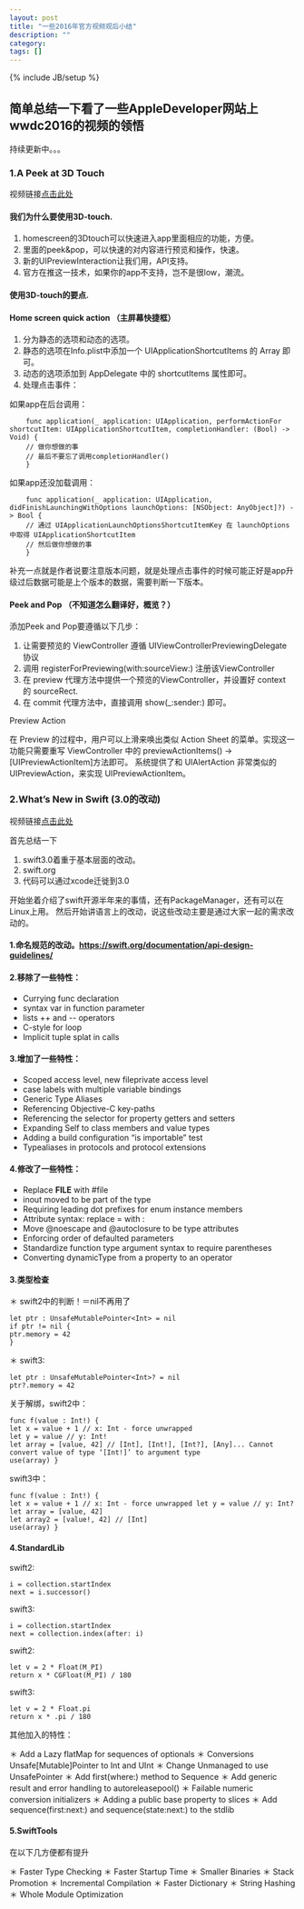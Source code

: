 ```yaml
---
layout: post
title: "一些2016年官方视频观后小结"
description: ""
category: 
tags: []
---
```

{% include JB/setup %}
## 简单总结一下看了一些AppleDeveloper网站上wwdc2016的视频的领悟

持续更新中。。。


### 1.A Peek at 3D Touch

视频链接[点击此处](https://developer.apple.com/videos/play/wwdc2016/228/)

#### 我们为什么要使用3D-touch.
1. homescreen的3Dtouch可以快速进入app里面相应的功能，方便。
2. 里面的peek&pop，可以快速的对内容进行预览和操作，快速。
3. 新的UIPreviewInteraction让我们用，API支持。
4. 官方在推这一技术，如果你的app不支持，岂不是很low，潮流。

#### 使用3D-touch的要点.

#### Home screen quick action （主屏幕快捷框）

1. 分为静态的选项和动态的选项。
1. 静态的选项在Info.plist中添加一个 UIApplicationShortcutItems 的 Array 即可。
1. 动态的选项添加到 AppDelegate 中的 shortcutItems 属性即可。
2. 处理点击事件：

如果app在后台调用：

        func application(_ application: UIApplication, performActionFor shortcutItem: UIApplicationShortcutItem, completionHandler: (Bool) -> Void) {
        // 做你想做的事
        // 最后不要忘了调用completionHandler()
        }

如果app还没加载调用：

        func application(_ application: UIApplication, didFinishLaunchingWithOptions launchOptions: [NSObject: AnyObject]?) -> Bool {
        // 通过 UIApplicationLaunchOptionsShortcutItemKey 在 launchOptions 中取得 UIApplicationShortcutItem
        // 然后做你想做的事
        }

补充一点就是作者说要注意版本问题，就是处理点击事件的时候可能正好是app升级过后数据可能是上个版本的数据，需要判断一下版本。

#### Peek and Pop （不知道怎么翻译好，概览？）
添加Peek and Pop要遵循以下几步：

1. 让需要预览的 ViewController 遵循 UIViewControllerPreviewingDelegate 协议
2. 调用 registerForPreviewing(with:sourceView:) 注册该ViewController
3. 在 preview 代理方法中提供一个预览的ViewController，并设置好 context 的 sourceRect.
4. 在 commit 代理方法中，直接调用 show(_:sender:) 即可。

Preview Action

在 Preview 的过程中，用户可以上滑来唤出类似 Action Sheet 的菜单。实现这一功能只需要重写 ViewController 中的 previewActionItems() -> [UIPreviewActionItem]方法即可。 系统提供了和 UIAlertAction 非常类似的 UIPreviewAction，来实现 UIPreviewActionItem。

### 2.What’s New in Swift (3.0的改动)

视频链接[点击此处](https://developer.apple.com/videos/play/wwdc2016/402/)

首先总结一下

1. swift3.0着重于基本层面的改动。
2. swift.org
3. 代码可以通过xcode迁徙到3.0

开始坐着介绍了swift开源半年来的事情，还有PackageManager，还有可以在Linux上用。
然后开始讲语言上的改动，说这些改动主要是通过大家一起的需求改动的。

#### 1.命名规范的改动。https://swift.org/documentation/api-design-guidelines/
#### 2.移除了一些特性：
* Currying func declaration 
* syntax var in function parameter 
* lists ++ and -- operators
* C-style for loop
* Implicit tuple splat in calls

#### 3.增加了一些特性：
* Scoped access level, new fileprivate access level 
* case labels with multiple variable bindings
* Generic Type Aliases
* Referencing Objective-C key-paths
* Referencing the selector for property getters and setters 
* Expanding Self to class members and value types 
* Adding a build configuration “is importable” test 
* Typealiases in protocols and protocol extensions

#### 4.修改了一些特性：
* Replace __FILE__ with #file
* inout moved to be part of the type
* Requiring leading dot prefixes for enum instance members 
* Attribute syntax: replace = with :
* Move @noescape and @autoclosure to be type attributes 
* Enforcing order of defaulted parameters
* Standardize function type argument syntax to require parentheses 
* Converting dynamicType from a property to an operator

#### 3.类型检查
＊ swift2中的判断！＝nil不再用了

    let ptr : UnsafeMutablePointer<Int> = nil
    if ptr != nil {
    ptr.memory = 42
    }

＊ swift3:

    let ptr : UnsafeMutablePointer<Int>? = nil 
    ptr?.memory = 42

关于解绑，swift2中：

    func f(value : Int!) {
    let x = value + 1 // x: Int - force unwrapped
    let y = value // y: Int!
    let array = [value, 42] // [Int], [Int!], [Int?], [Any]... Cannot convert value of type ‘[Int!]’ to argument type 
    use(array) }

swift3中：

    func f(value : Int!) {
    let x = value + 1 // x: Int - force unwrapped let y = value // y: Int?
    let array = [value, 42]
    let array2 = [value!, 42] // [Int]
    use(array) }

#### 4.StandardLib
swift2:

    i = collection.startIndex
    next = i.successor()

swift3:

    i = collection.startIndex
    next = collection.index(after: i)

swift2:

    let v = 2 * Float(M_PI)
    return x * CGFloat(M_PI) / 180

swift3:

    let v = 2 * Float.pi
    return x * .pi / 180

其他加入的特性：

＊ Add a Lazy flatMap for sequences of optionals
＊ Conversions Unsafe[Mutable]Pointer to Int and UInt
＊ Change Unmanaged to use UnsafePointer
＊ Add first(where:) method to Sequence
＊ Add generic result and error handling to autoreleasepool()
＊ Failable numeric conversion initializers
＊ Adding a public base property to slices
＊ Add sequence(first:next:) and sequence(state:next:) to the stdlib

#### 5.SwiftTools

在以下几方便都有提升

＊ Faster Type Checking
＊ Faster Startup Time
＊ Smaller Binaries
＊ Stack Promotion
＊ Incremental Compilation
＊ Faster Dictionary
＊ String Hashing
＊ Whole Module Optimization



